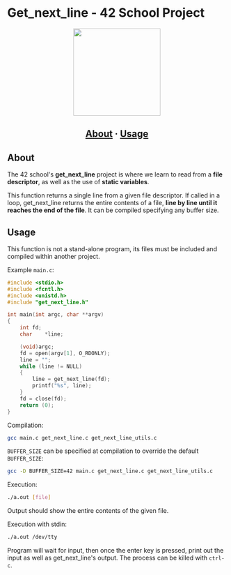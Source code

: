 # Get_next_line - 42 School Project

<div id="header" align="center">
  <img src="https://github.com/ayogun/42-project-badges/blob/main/badges/get_next_linem.png?raw=true" width="200"/>
</div>

<h2 align="center">
	<a href="#about">About</a>
	<span> · </span>
	<a href="#usage">Usage</a>
</h2>

## About

The 42 school's __get_next_line__ project is where we learn to read from a __file descriptor__, as well as the use of __static variables__.

This function returns a single line from a given file descriptor. If called in a loop, get_next_line returns the entire contents of a file, __line by line until it reaches the end of the file__. It can be compiled specifying any buffer size.

## Usage
This function is not a stand-alone program, its files must be included and compiled within another project.

Example ``main.c``:
```c
#include <stdio.h>
#include <fcntl.h>
#include <unistd.h>
#include "get_next_line.h"

int	main(int argc, char **argv)
{
	int	fd;
	char	*line;

	(void)argc;
	fd = open(argv[1], O_RDONLY);
	line = "";
	while (line != NULL)
	{
		line = get_next_line(fd);
		printf("%s", line);
	}
	fd = close(fd);
	return (0);
}
```
Compilation:
```bash
gcc main.c get_next_line.c get_next_line_utils.c
```
``BUFFER_SIZE`` can be specified at compilation to override the default ``BUFFER_SIZE``:
```bash
gcc -D BUFFER_SIZE=42 main.c get_next_line.c get_next_line_utils.c
```
Execution:
```bash
./a.out [file]
```
Output should show the entire contents of the given file.

Execution with stdin:
```bash
./a.out /dev/tty
```
Program will wait for input, then once the enter key is pressed, print out the input as well as get_next_line's output. The process can be killed with ``ctrl-c``.

